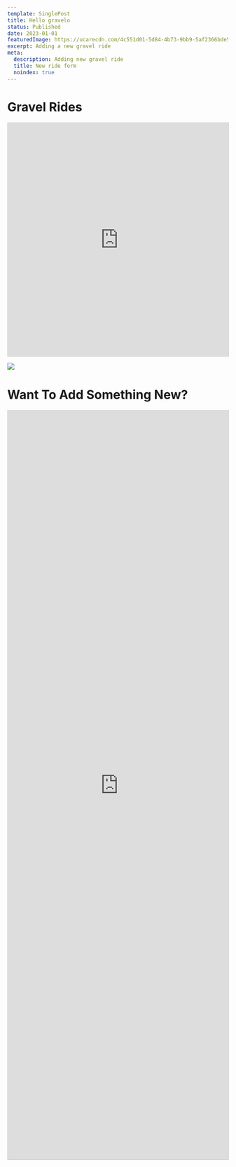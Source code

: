 ```yaml
---
template: SinglePost
title: Hello gravelo
status: Published
date: 2023-01-01
featuredImage: https://ucarecdn.com/4c551d01-5d84-4b73-9bb9-5af2366bde53/
excerpt: Adding a new gravel ride
meta:
  description: Adding new gravel ride
  title: New ride form
  noindex: true
---
```



# Gravel Rides

<iframe class="airtable-embed" src="https://airtable.com/embed/shr7sZOdTmw0B2SgP?backgroundColor=yellow&layout=card" frameborder="0" onmousewheel="" width="100%" height="533" style="background: transparent; border: 1px solid #ccc;"></iframe>

![](https://ucarecdn.com/8d427486-b5dd-43f7-83f7-7c057cdbe0f2/)

# W﻿ant To Add Something New?

<iframe class="airtable-embed airtable-dynamic-height" src="https://airtable.com/embed/shrOW3bc7fmagH0sj?backgroundColor=yellow" frameborder="0" onmousewheel="" width="100%" height="1711" style="background: transparent; border: 1px solid #ccc;"></iframe>